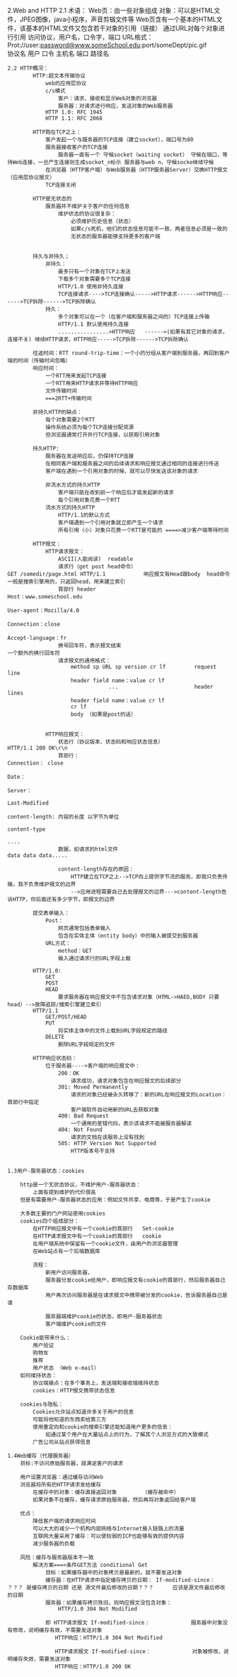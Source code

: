 2.Web and HTTP
    2.1 术语：
            Web页：由一些对象组成
                对象：可以是HTML文件，JPEG图像，java小程序，声音剪辑文件等
                Web页含有一个基本的HTML文件，该基本的HTML文件又包含若干对象的引用（链接）
                通过URL对每个对象进行引用
                    访问协议，用户名，口令字，端口
                    URL格式：
                        Prot://user:password@www.someSchool.edu:port/someDept/pic.gif    
                        协议名 用户 口令     主机名             端口  路径名             

    2.2 HTTP概况：
            HTTP:超文本传输协议
                web的应用层协议
                c/s模式
                    客户：请求、接收和显示Web对象的浏览器
                    服务器：对请求进行响应，发送对象的Web服务器
                HTTP 1.0: RFC 1945
                HTTP 1.1: RFC 2068
            
            HTTP跑在TCP之上：
                客户发起一个与服务器的TCP连接（建立socket），端口号为80
                服务器接收客户的TCP连接
                    服务器一直有一个 守候socket（waiting socket） 守候在端口，等待Web连接，一旦产生连接则生成socket_n标示 服务器与web n，守候socke继续守候
                在浏览器（HTTP客户端）与Web服务器（HTTP服务器Server）交换HTTP报文（应用层协议报文）
                TCP连接关闭
                
            HTTP是无状态的
                服务器并不维护关于客户的任何信息
                    维护状态的协议很复杂：
                        必须维护历史信息（状态）
                        如果c/s死机，他们的状态信息可能不一致，两者信息必须是一致的
                        无状态的服务器能够支持更多的客户端


            持久与非持久；
                非持久：
                    最多只有一个对象在TCP上发送
                    下载多个对象需要多个TCP连接
                    HTTP/1.0 使用非持久连接
                    TCP连接请求---->TCP连接确认----->HTTP请求------>HTTP响应------>TCP拆除------>TCP拆除确认
                持久：
                    多个对象可以在一个（在客户端和服务器之间的）TCP连接上传输
                    HTTP/1.1 默认使用持久连接
                    ................>HTTP响应   ------>(如果有其它对象的请求，连接不关) 继续HTTP请求，HTTP响应----->TCP拆除------>TCP拆除确认

            往返时间：RTT round-trip-time：一个小的分组从客户端到服务器，再回到客户端的时间（传输时间忽略）
            响应时间：
                一个RTT用来发起TCP连接
                一个RTT用来HTTP请求并等待HTTP响应
                文件传输时间
                ===2RTT+传输时间

            非持久HTTP的缺点：
                每个对象需要2个RTT
                操作系统必须为每个TCP连接分配资源
                但浏览器通常打开并行TCP连接，以获取引用对象
            
            持久HTTP:
                服务器在发送响应后，仍保持TCP连接
                在相同客户端和服务器之间的后续请求和响应报文通过相同的连接进行传送
                客户端在遇到一个引用对象的时候，就可以尽快发送该对象的请求

                非流水方式的持久HTTP
                    客户端只能在收到前一个响应后才能发起新的请求
                    每个引用对象花费一个RTT
                流水方式的持久HTTP
                    HTTP/1.1的默认方式
                    客户端遇到一个引用对象就立即产生一个请求
                    所有引用（小）对象只花费一个RTT是可能的 ====>减少客户端等待时间

            HTTP报文：  
                HTTP请求报文：
                    ASCII(人能阅读)  readable
                    请求行（get post head命令）                                GET /somedir/page.html HTTP/1.1            响应报文有Head跟body  head命令一般是搜索引擎用的，只返回head，用来建立索引
                    首部行 header                                              Host：www.someschool.edu
                                                                               User-agent：Mozilla/4.0
                                                                               Connection：close
                                                                               Accept-language：fr
                    换号回车符，表示报文结束                                    一个额外的换行回车符
                    请求报文的通用格式：
                        method sp URL sp version cr lf         request line
                        header field name：value cr lf
                                    ...                        header lines
                        header field name：value cr lf            
                        cr lf
                        body （如果是post的话）


                HTTP响应报文：
                    状态行（协议版本、状态码和响应状态信息）                HTTP/1.1 200 OK\r\n
                    首部行：                                                Connection： close
                                                                            Date：
                                                                            Server：
                                                                            Last-Modified
                                                                            content-length: 内容的长度 以字节为单位
                                                                            content-type
                                                                            ....
                    数据，如请求的html文件                                  data data data.....

                    content-length存在的原因：
                        HTTP建立在TCP之上-->TCP向上提供字节流的服务，即我只负责传输，我不负责维护报文的边界
                        -->应用进程需要自己去处理报文的边界--->content-length告诉HTTP，你后面还有多少字节，即报文的边界
         
            提交表单输入：
                Post：
                    网页通常包括表单输入
                    包含在实体主体（entity body）中的输入被提交到服务器
                URL方式：
                    method：GET
                    输入通过请求行的URL字段上载

            HTTP/1.0:
                GET
                POST
                HEAD
                    要求服务器在响应报文中不包含请求对象（HTML->HAED,BODY 只要head）-->故障追踪/搜索引擎建立索引
            HTTP/1.1
                GET/POST/HEAD
                PUT 
                    将实体主体中的文件上载到URL字段规定的路径
                DELETE
                    删除URL字段规定的文件
            
            HTTP响应状态码：
                位于服务器---->客户端的响应报文中：
                    200：OK
                        请求成功，请求对象包含在响应报文的后续部分
                    301: Moved Permanently
                        请求的对象已经被永久转移了：新的URL在响应报文的Location：首部行中指定
                        客户端软件自动用新的URL去获取对象
                    400: Bad Request
                        一个通用的差错代码，表示该请求不能被服务器解读
                    404: Not Found
                        请求的文档在该服务上没有找到
                    505: HTTP Version Not Supported
                        HTTP版本号不支持
        

    1.3用户-服务器状态：cookies

        http是一个无状态协议，不维护用户-服务器状态：
            上面有提到维护的代价很高
        但是有需要用户-服务器状态的应用：例如文件共享、电商等，于是产生了cookie

        大多数主要的门户网站使用cookies
        cookies四个组成部分：
            在HTTP响应报文中有一个cookie的首部行   Set-cookie
            在HTTP请求报文中有一个cookie的首部行   cookie 
            在用户端系统中保留有一个cookie文件，由用户的浏览器管理
            在Web站点有一个后端数据库

            流程：
                新用户访问服务器，
                服务器分发cookie给用户，即响应报文有cookie的首部行，然后服务器自己存数据库
                用户再次访问服务器是在请求报文中携带被分发的cookie，告诉服务器自己是谁

                服务器端维护cookie的状态，即用户-服务器状态
                客户端维护cookie的文件
        
        Cookie能带来什么：
            用户验证
            购物车
            推荐
            用户状态 （Web e-mail）
        如何维持状态：
            协议端接点：在多个事务上，发送端和接收端维持状态
            cookies：HTTP报文携带状态信息

        cookies与隐私：
            Cookies允许站点知道许多关于用户的信息
            可能将他知道的东西卖给第三方
            使用重定向和cookie的搜索引擎还能知道用户更多的信息：
                如通过某个用户在大量站点上的行为，了解其个人浏览方式的大致模式
            广告公司从站点获得信息       

    1.4Web缓存（代理服务器）
        目标:不访问原始服务器，就满足客户的请求
        
        用户设置浏览器：通过缓存访问Web
        浏览器将所有的HTTP请求发给缓存
            在缓存中的对象：缓存直接返回对象        （缓存被命中）
            如果对象不在缓存，缓存请求原始服务器，然后再将对象返回给客户端
        
        优点：
            降低客户端的请求响应时间
            可以大大的减少一个机构内部网络与Internet接入链路上的流量
            互联网大量采用了缓存：可以使较弱的ICP也能够有效的提供内容    
            减少服务器的负载

        风险：缓存与服务器版本不一致                                                            
            解决方案===>条件GET方法 conditional Get
                目标：如果缓存器中的对象拷贝是最新的，就不要发送对象
                缓存器：在HTTP请求中指定缓存拷贝的日期： If-modified-since：  ？？？ 是缓存拷贝的日期 还是 源文件最后修改的日期？？？      应该是源文件最后修改的日期
                服务器：如果缓存拷贝陈旧，则响应报文没包含对象：
                    HTTP/1.0 304 Not Modified
    
                即 HTTP请求报文 If-modified-since：             服务器中对象没有修改，说明缓存有效，不需要发送对象
                   HTTP响应：HTTP/1.0 304 Not Modified 

                   HTTP请求报文 If-modified-since：             对象被修改，说明缓存失效，需要发送对象
                   HTTP响应：HTTP/1.0 200 OK



        
            

               
            

                
